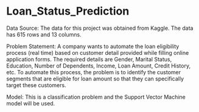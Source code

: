 # Loan_Status_Prediction

Data Source: 
The data for this project was obtained from Kaggle. The data has 615 rows and 13 columns. 

Problem Statement:
A company wants to automate the loan eligibility process (real time) based on customer detail provided while filling online application forms. The required details are Gender, Marital Status, Education, Number of Dependents, Income, Loan Amount, Credit History, etc. To automate this process, the problem is to identify the customer segments that are eligible for loan amount so that they can specifically target these customers.

Model: 
This is a classification problem and the Support Vector Machine model will be used.
